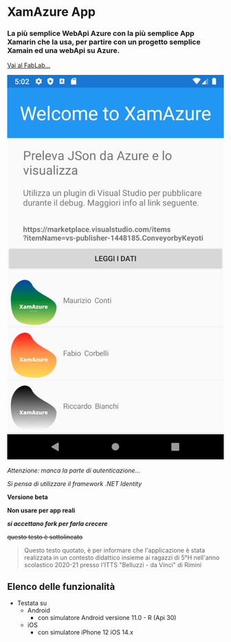 
# XamAzure App
### La più semplice WebApi Azure con la più semplice App Xamarin che la usa, per partire con un progetto semplice Xamain ed una webApi su Azure.

[Vai al FabLab...](http://www.fablabromagna.org)

![immagine immagine](images/Home.png)


*Attenzione: manca la parte di autenticazione...*

_Si pensa di utilizzare il framework .NET Identity_

**Versione beta**

__Non usare per app reali__

***si accettano fork per farla crecere***

~~questo testo è sottolineato~~

> Questo testo quotato, è per informare che l'applicazione è stata realizzata in un contesto didattico insieme ai ragazzi di 5°H nell'anno scolastico 2020-21 presso l'ITTS "Belluzzi - da Vinci" di Rimini

## Elenco delle funzionalità

* Testata su
  * Android
    * con simulatore Android versione 11.0 - R (Api 30)
  * iOS
    * con simulatore iPhone 12 iOS 14.x

